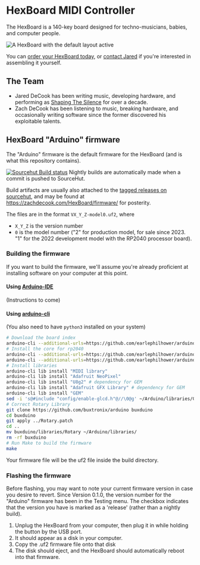 # HexBoard MIDI Controller

The HexBoard is a 140-key board designed for techno-musicians, babies, and computer people.

![A HexBoard with the default layout active](https://shapingthesilence.com/wp-content/uploads/2023/05/IMG_7850-scaled-e1683770617108.jpeg)

You can [order your HexBoard today](https://shapingthesilence.com/tech/hexboard-midi-controller/),
or [contact Jared](mailto:jared@shapingthesilence.com) if you're interested in assembling it yourself.

## The Team
* Jared DeCook has been writing music, developing hardware, and performing as [Shaping The Silence](https://shapingthesilence.com/) for over a decade.
* Zach DeCook has been listening to music, breaking hardware, and occasionally writing software since the former discovered his exploitable talents.

## HexBoard "Arduino" firmware

The "Arduino" firmware is the default firmware for the HexBoard (and is what this repository contains).

[![Sourcehut Build status](https://builds.sr.ht/~earboxer/HexBoard/commits/.svg)](https://builds.sr.ht/~earboxer/HexBoard/commits/?) Nightly builds are automatically made when a commit is pushed to SourceHut.

Build artifacts are usually also attached to the [tagged releases on sourcehut](https://git.sr.ht/~earboxer/HexBoard/refs), and may be found at https://zachdecook.com/HexBoard/firmware/ for posterity.

The files are in the format `VX_Y_Z-model0.uf2`, where
* `X_Y_Z` is the version number
* `0` is the model number ("2" for production model, for sale since 2023. "1" for the 2022 development model with the RP2040 processor board).

### Building the firmware

If you want to build the firmware,
we'll assume you're already proficient at installing software on your computer at this point.

#### Using [Arduino-IDE](https://www.arduino.cc/en/software)

(Instructions to come)

#### Using [arduino-cli](https://arduino.github.io/arduino-cli/latest/)

(You also need to have `python3` installed on your system)

```sh
# Download the board index
arduino-cli --additional-urls=https://github.com/earlephilhower/arduino-pico/releases/download/global/package_rp2040_index.json core update-index
# Install the core for rp2040
arduino-cli --additional-urls=https://github.com/earlephilhower/arduino-pico/releases/download/global/package_rp2040_index.json core download rp2040:rp2040
arduino-cli --additional-urls=https://github.com/earlephilhower/arduino-pico/releases/download/global/package_rp2040_index.json core install rp2040:rp2040
# Install libraries
arduino-cli lib install "MIDI library"
arduino-cli lib install "Adafruit NeoPixel"
arduino-cli lib install "U8g2" # dependency for GEM
arduino-cli lib install "Adafruit GFX Library" # dependency for GEM
arduino-cli lib install "GEM"
sed -i 's@#include "config/enable-glcd.h"@//\0@g' ~/Arduino/libraries/GEM/src/config.h # remove dependency from GEM
# Correct Rotary Library
git clone https://github.com/buxtronix/arduino buxduino
cd buxduino
git apply ../Rotary.patch
cd ..
mv buxduino/libraries/Rotary ~/Arduino/libraries/
rm -rf buxduino
# Run Make to build the firmware
make
```
Your firmware file will be the uf2 file inside the build directory.

### Flashing the firmware

Before flashing, you may want to note your current firmware version in case you desire to revert.
Since Version 0.1.0, the version number for the "Arduino" firmware has been in the Testing menu. The checkbox indicates that the version you have is marked as a 'release' (rather than a nightly build).

1. Unplug the HexBoard from your computer, then plug it in while holding the button by the USB port.
2. It should appear as a disk in your computer.
3. Copy the .uf2 firmware file onto that disk
4. The disk should eject, and the HexBoard should automatically reboot into that firmware.
